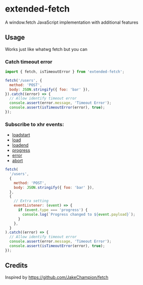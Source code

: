 # extended-fetch

A window.fetch JavaScript implementation with additional features

## Usage

Works just like whatwg fetch but you can

### Catch timeout error

```js
import { fetch, isTimeoutError } from 'extended-fetch';

fetch('/users', {
  method: 'POST',
  body: JSON.stringify({ foo: 'bar' }),
}).catch((error) => {
  // Allow identify timeout error
  console.assert(error.message, 'Timeout Error');
  console.assert(isTimeoutError(error), true);
});
```

### Subscribe to xhr events:

- [loadstart](https://developer.mozilla.org/en-US/docs/Web/API/XMLHttpRequest/loadstart_event)
- [load](https://developer.mozilla.org/en-US/docs/Web/API/XMLHttpRequest/load_event)
- [loadend](https://developer.mozilla.org/en-US/docs/Web/API/XMLHttpRequest/loadend_event)
- [progress](https://developer.mozilla.org/en-US/docs/Web/API/XMLHttpRequest/progress_event)
- [error](https://developer.mozilla.org/en-US/docs/Web/API/XMLHttpRequest/error_event)
- [abort](https://developer.mozilla.org/en-US/docs/Web/API/XMLHttpRequest/abort_event)

```js
fetch(
  '/users',
  {
    method: 'POST',
    body: JSON.stringify({ foo: 'bar' }),
  },
  {
    // Extra setting
    eventListener: (event) => {
      if (event.type === 'progress') {
        console.log(`Progress changed to ${event.payload}`);
      }
    },
  }
).catch((error) => {
  // Allow identify timeout error
  console.assert(error.message, 'Timeout Error');
  console.assert(isTimeoutError(error), true);
});
```

## Credits

Inspired by https://github.com/JakeChampion/fetch
